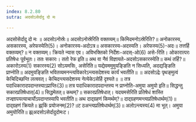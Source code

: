 ```yaml
---
index: 8.2.80
sutra: अदसोऽसेर्दादु दो मः

---
```

 अदसोसेर्दादु दो मः ॥ अदसोऽनोस्रेः॥ अदसोऽनोस्रेरिति वक्तव्यम्॥ किमिदमनोऽस्रेरिति?॥ अनोकारस्य, असकारस्य, अरेफस्येति(5)। अनोकारस्य-अदोऽत्र॥ असकारस्य-अदस्यति। अरेफस्य(5)-अदः॥ तत्तर्हि वक्तव्यम्?॥ न वक्तव्यम्। क्रियते न्यास एव। अविभक्तिको निर्देशः-अदस्-ओ(6) असे-रिति। ओकारात्परः प्रतिषेधः पूर्वभूतः। ततः सकारः। ततो रेफ इति॥ अथ वा नैवं विज्ञायते-अदसोऽसकारस्येति॥ कथं तर्हि?॥ अकारोऽस्य(1) सकारस्य(2) सोऽयमसिः, असेरिति॥ यद्येवममुमुयङि्ङति न सिध्यति, अदद्यङि्ङति प्राप्नोति॥ अदमुयङि्ङति भवितव्यमनन्त्यविकारेऽन्त्यसदेशस्य कार्यं भवतीति॥ ॥ अदसोऽद्रेः पृथङ्मुत्वं केचिदिच्छन्ति लत्ववत्। केचिदन्त्यसदेशस्य नेत्येकेऽसेर्हि दृश्यते॥ ॥ तत्र पदाधिकारादपदान्तस्याऽप्राप्तिः(3)॥ तत्र पदाधिकारादपदान्तस्य न प्राप्नोति-अमुया अमुयो इति॥ सिद्धन्तु सकारप्रतिषेधात्(4)॥ सिद्धमेतत्॥ कथम्?॥ सकारप्रतिषेधात्। यदयमसेरिति प्रतिषेधं शास्ति तज्ज्ञापयत्याचार्योऽपदान्तस्यापि भवतीति॥ अथ दाद्ग्रहणं किमर्थम्?॥ दाद्ग्रहणमन्त्यप्रतिषेधार्थम्(1)॥ दाद्ग्रहणं क्रियते॥ झ्र्किं प्रयोजनम्(2)?॥ट ठअन्त्यप्रतिषेधार्थम्(3)॥ अलोऽन्त्यस्य(4) मा भूत्। अमुया अमुयोरिति॥ झ्र्अदसोऽसेर्दादुदोमःट। 